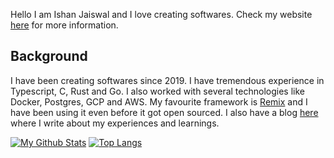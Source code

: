 Hello I am Ishan Jaiswal and I love creating softwares. 
Check my website [here](https://ishankbg.dev/about) for more information.

## Background
I have been creating softwares since 2019. I have tremendous experience in Typescript, C, Rust and Go. I also worked with several technologies like Docker, Postgres, GCP and AWS. My favourite framework is [Remix](https://remix.run) and I have been using it even before it got open sourced.
I also have a blog [here](https://ishankbg.dev) where I write about my experiences and learnings.

[![My Github Stats](https://github-readme-stats.vercel.app/api?username=IshanKBG&show_icons=true&theme=gruvbox)](https://github.com/anuraghazra/github-readme-stats)
[![Top Langs](https://github-readme-stats.vercel.app/api/top-langs/?username=IshanKBG&layout=donut-vertical&theme=gruvbox&hide=xslt,roff,astro,mdx,css,svelte,dockerfile,shell,html)](https://github.com/anuraghazra/github-readme-stats)


